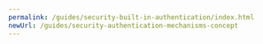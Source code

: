 ```yaml
---
permalink: /guides/security-built-in-authentication/index.html
newUrl: /guides/security-authentication-mechanisms-concept
---
```

